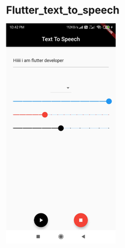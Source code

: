 # Flutter_text_to_speech

<img src='https://raw.githubusercontent.com/arunramarumugam25/flutter_text_to_speech/master/Text_to_Speech.jpg' width=300 height=600/>

